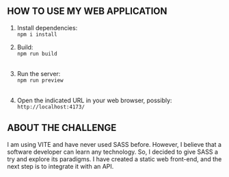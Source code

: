 ## HOW TO USE MY WEB APPLICATION

1. Install dependencies:<br>
   `npm i install`<br>

2. Build:<br>
   `npm run build`<br><br>

3. Run the server:<br>
   `npm run preview`<br><br>

4. Open the indicated URL in your web browser, possibly:<br>
   `http://localhost:4173/`

## ABOUT THE CHALLENGE

I am using VITE and have never used SASS before. However, I believe that a software developer can learn any technology. So, I decided to give SASS a try and explore its paradigms. I have created a static web front-end, and the next step is to integrate it with an API.
